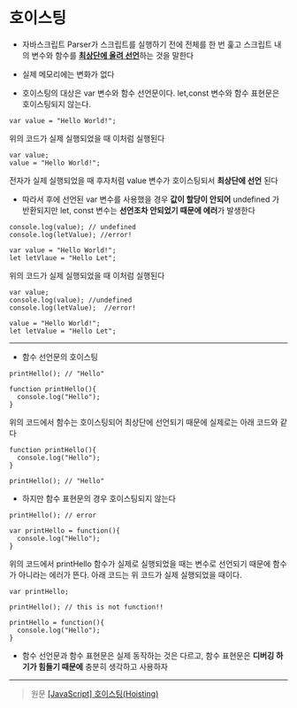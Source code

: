 호이스팅
==========

- 자바스크립트 Parser가 스크립트를 실행하기 전에 전체를 한 번 훑고
스크립트 내의 변수와 함수를 <u>**최상단에 올려 선언**</u>하는 것을 말한다

- 실제 메모리에는 변화가 없다

- 호이스팅의 대상은 var 변수와 함수 선언문이다. let,const 변수와 함수 표현문은 호이스팅되지 않는다.

```
var value = "Hello World!";
```
위의 코드가 실제 실행되었을 때 이처럼 실행된다

```
var value;
value = "Hello World!";
```
전자가 실제 실행되었을 때 후자처럼 value 변수가 호이스팅되서 **최상단에 선언** 된다

- 따라서 후에 선언된 var 변수를 사용했을 경우 **값이 할당이 안되어** undefined 가 반환되지만 let, const 변수는 **선언조차 안되었기 때문에 에러**가 발생한다

```
console.log(value); // undefined
console.log(letValue); //error!

var value = "Hello World!";
let letVlaue = "Hello Let";
```
위의 코드가 실제 실행되었을 때 이처럼 실행된다

```
var value;
console.log(value); //undefined
console.log(letValue);  //error!

value = "Hello World!";
let letValue = "Hello Let";
```

---------------------

- 함수 선언문의 호이스팅

```
printHello(); // "Hello"

function printHello(){
  console.log("Hello");
}
```
위의 코드에서 함수는 호이스팅되어 최상단에 선언되기 때문에 실제로는 아래 코드와 같다
```
function printHello(){
  console.log("Hello");
}

printHello(); // "Hello"
```

- 하지만 함수 표현문의 경우 호이스팅되지 않는다

```
printHello(); // error

var printHello = function(){
  console.log("Hello");
}
```

위의 코드에서 printHello 함수가 실제로 실행되었을 때는 변수로 선언되기 때문에 함수가 아니라는 에러가 뜬다. 아래 코드는 위 코드가 실제 실행되었을 때이다.

```
var printHello;

printHello(); // this is not function!!

printHello = function(){
  console.log("Hello");
}
```


- 함수 선언문과 함수 표현문은 실제 동작하는 것은 다르고, 함수 표현문은 **디버깅 하기가 힘들기 때문에** 충분히 생각하고 사용하자

-----------

> 원문
[[JavaScript] 호이스팅(Hoisting)
](https://gmlwjd9405.github.io/2019/04/22/javascript-hoisting.html)
